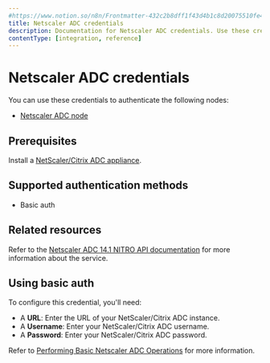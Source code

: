 ```yaml
---
#https://www.notion.so/n8n/Frontmatter-432c2b8dff1f43d4b1c8d20075510fe4
title: Netscaler ADC credentials
description: Documentation for Netscaler ADC credentials. Use these credentials to authenticate Netscaler ADC in n8n, a workflow automation platform.
contentType: [integration, reference]
---
```


# Netscaler ADC credentials

You can use these credentials to authenticate the following nodes:

* [Netscaler ADC node](/integrations/builtin/app-nodes/n8n-nodes-base.netscaleradc.md)

## Prerequisites

Install a [NetScaler/Citrix ADC appliance](https://docs.netscaler.com/en-us/citrix-adc/current-release/getting-started-with-citrix-adc).

## Supported authentication methods

- Basic auth

## Related resources

Refer to the [Netscaler ADC 14.1 NITRO API documentation](https://developer-docs.netscaler.com/en-us/adc-nitro-api/current-release) for more information about the service.

## Using basic auth

To configure this credential, you'll need:

* A **URL**: Enter the URL of your NetScaler/Citrix ADC instance.
* A **Username**: Enter your NetScaler/Citrix ADC username.
* A **Password**: Enter your NetScaler/Citrix ADC password.

Refer to [Performing Basic Netscaler ADC Operations](https://developer-docs.netscaler.com/en-us/adc-nitro-api/current-release/performing-basic-netscaler-operations) for more information.
